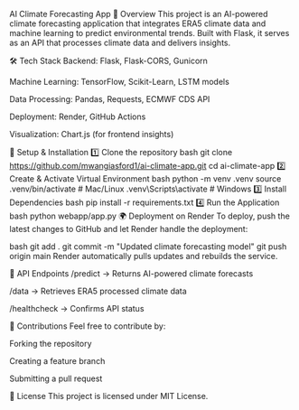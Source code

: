 AI Climate Forecasting App
📌 Overview
This project is an AI-powered climate forecasting application that integrates ERA5 climate data and machine learning to predict environmental trends. Built with Flask, it serves as an API that processes climate data and delivers insights.

🛠 Tech Stack
Backend: Flask, Flask-CORS, Gunicorn

Machine Learning: TensorFlow, Scikit-Learn, LSTM models

Data Processing: Pandas, Requests, ECMWF CDS API

Deployment: Render, GitHub Actions

Visualization: Chart.js (for frontend insights)

🚀 Setup & Installation
1️⃣ Clone the repository
bash
git clone https://github.com/mwangiasford1/ai-climate-app.git
cd ai-climate-app
2️⃣ Create & Activate Virtual Environment
bash
python -m venv .venv
source .venv/bin/activate  # Mac/Linux
.venv\Scripts\activate  # Windows
3️⃣ Install Dependencies
bash
pip install -r requirements.txt
4️⃣ Run the Application
bash
python webapp/app.py
🌍 Deployment on Render
To deploy, push the latest changes to GitHub and let Render handle the deployment:

bash
git add .
git commit -m "Updated climate forecasting model"
git push origin main
Render automatically pulls updates and rebuilds the service.

🔗 API Endpoints
/predict → Returns AI-powered climate forecasts

/data → Retrieves ERA5 processed climate data

/healthcheck → Confirms API status

📩 Contributions
Feel free to contribute by:

Forking the repository

Creating a feature branch

Submitting a pull request

📜 License
This project is licensed under MIT License.
